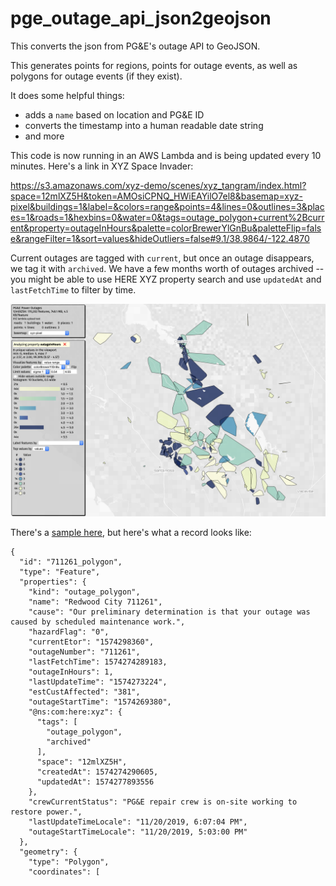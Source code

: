 # pge_outage_api_json2geojson

This converts the json from PG&E's outage API to GeoJSON.

This generates points for regions, points for outage events, as well as polygons for outage events (if they exist).

It does some helpful things:

- adds a `name` based on location and PG&E ID
- converts the timestamp into a human readable date string
- and more

This code is now running in an AWS Lambda and is being updated every 10 minutes. Here's a link in XYZ Space Invader:

https://s3.amazonaws.com/xyz-demo/scenes/xyz_tangram/index.html?space=12mlXZ5H&token=AMOsiCPNQ_HWiEAYilO7el8&basemap=xyz-pixel&buildings=1&label=&colors=range&points=4&lines=0&outlines=3&places=1&roads=1&hexbins=0&water=0&tags=outage_polygon+current%2Bcurrent&property=outageInHours&palette=colorBrewerYlGnBu&paletteFlip=false&rangeFilter=1&sort=values&hideOutliers=false#9.1/38.9864/-122.4870


Current outages are tagged with `current`, but once an outage disappears, we tag it with `archived`. We have a few months worth of outages archived -- you might be able to use HERE XYZ property search and use `updatedAt` and `lastFetchTime` to filter by time.

![outage map](pge_outages.png)

There's a [sample here](outages.geojson), but here's what a record looks like:

    {
      "id": "711261_polygon",
      "type": "Feature",
      "properties": {
        "kind": "outage_polygon",
        "name": "Redwood City 711261",
        "cause": "Our preliminary determination is that your outage was caused by scheduled maintenance work.",
        "hazardFlag": "0",
        "currentEtor": "1574298360",
        "outageNumber": "711261",
        "lastFetchTime": 1574274289183,
        "outageInHours": 1,
        "lastUpdateTime": "1574273224",
        "estCustAffected": "381",
        "outageStartTime": "1574269380",
        "@ns:com:here:xyz": {
          "tags": [
            "outage_polygon",
            "archived"
          ],
          "space": "12mlXZ5H",
          "createdAt": 1574274290605,
          "updatedAt": 1574277893556
        },
        "crewCurrentStatus": "PG&E repair crew is on-site working to restore power.",
        "lastUpdateTimeLocale": "11/20/2019, 6:07:04 PM",
        "outageStartTimeLocale": "11/20/2019, 5:03:00 PM"
      },
      "geometry": {
        "type": "Polygon",
        "coordinates": [
